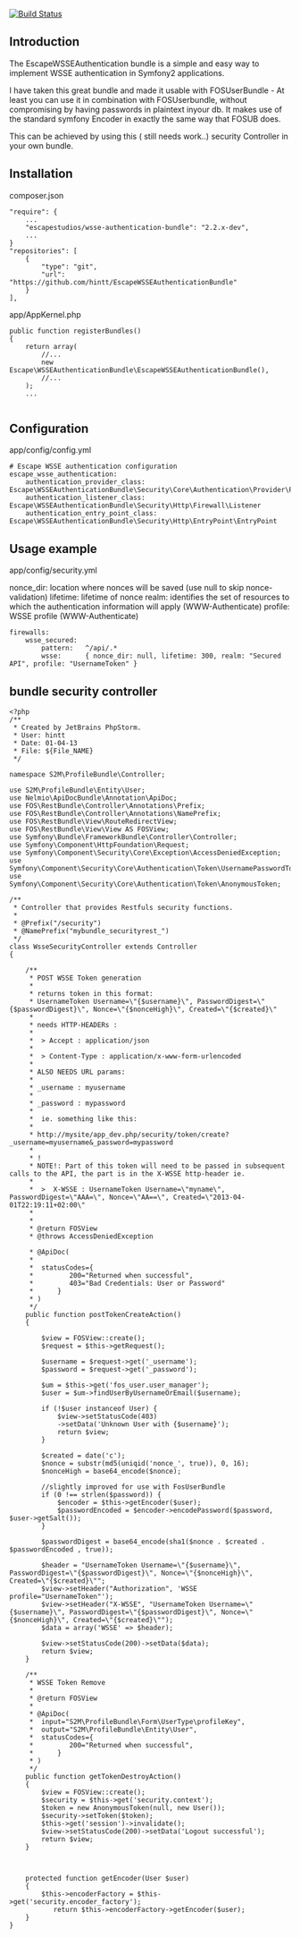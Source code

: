 [![Build Status](https://secure.travis-ci.org/escapestudios/EscapeWSSEAuthenticationBundle.png)](http://travis-ci.org/escapestudios/EscapeWSSEAuthenticationBundle)

## Introduction

The EscapeWSSEAuthentication bundle is a simple and easy way to implement WSSE authentication in Symfony2 applications.

I have taken this great bundle and made it usable with FOSUserBundle - At least you can use it in combination with FOSUserbundle, without compromising by having passwords in plaintext inyour db. It makes use of the standard symfony Encoder in exactly the same way that FOSUB does.

This can be achieved by using this ( still needs work..) security Controller in your own bundle.

 

## Installation

composer.json

```
"require": {
    ...
    "escapestudios/wsse-authentication-bundle": "2.2.x-dev",
    ...
}
"repositories": [
    {
        "type": "git",
        "url": "https://github.com/hintt/EscapeWSSEAuthenticationBundle"
    }
],
```

app/AppKernel.php

```
public function registerBundles()
{
    return array(
        //...
        new Escape\WSSEAuthenticationBundle\EscapeWSSEAuthenticationBundle(),
        //...
    );
    ...
    
```


## Configuration

app/config/config.yml

```
# Escape WSSE authentication configuration
escape_wsse_authentication:
    authentication_provider_class: Escape\WSSEAuthenticationBundle\Security\Core\Authentication\Provider\Provider
    authentication_listener_class: Escape\WSSEAuthenticationBundle\Security\Http\Firewall\Listener
    authentication_entry_point_class: Escape\WSSEAuthenticationBundle\Security\Http\EntryPoint\EntryPoint
```

## Usage example

app/config/security.yml

nonce_dir: location where nonces will be saved (use null to skip nonce-validation)
lifetime: lifetime of nonce
realm: identifies the set of resources to which the authentication information will apply (WWW-Authenticate)
profile: WSSE profile (WWW-Authenticate)

```
firewalls:
    wsse_secured:
        pattern:   ^/api/.*
        wsse:      { nonce_dir: null, lifetime: 300, realm: "Secured API", profile: "UsernameToken" } 
```

##  bundle security controller


```
<?php
/**
 * Created by JetBrains PhpStorm.
 * User: hintt
 * Date: 01-04-13
 * File: ${File_NAME}
 */

namespace S2M\ProfileBundle\Controller;

use S2M\ProfileBundle\Entity\User;
use Nelmio\ApiDocBundle\Annotation\ApiDoc;
use FOS\RestBundle\Controller\Annotations\Prefix;
use FOS\RestBundle\Controller\Annotations\NamePrefix;
use FOS\RestBundle\View\RouteRedirectView;
use FOS\RestBundle\View\View AS FOSView;
use Symfony\Bundle\FrameworkBundle\Controller\Controller;
use Symfony\Component\HttpFoundation\Request;
use Symfony\Component\Security\Core\Exception\AccessDeniedException;
use Symfony\Component\Security\Core\Authentication\Token\UsernamePasswordToken;
use Symfony\Component\Security\Core\Authentication\Token\AnonymousToken;

/**
 * Controller that provides Restfuls security functions.
 *
 * @Prefix("/security")
 * @NamePrefix("mybundle_securityrest_")
 */
class WsseSecurityController extends Controller
{

    /**
     * POST WSSE Token generation
     *
     * returns token in this format:
     * UsernameToken Username=\"{$username}\", PasswordDigest=\"{$passwordDigest}\", Nonce=\"{$nonceHigh}\", Created=\"{$created}\"
     *
     * needs HTTP-HEADERs :
     *
     *  > Accept : application/json
     *
     *  > Content-Type : application/x-www-form-urlencoded
     *
     * ALSO NEEDS URL params:
     *
     * _username : myusername
     *
     * _password : mypassword
     *
     *  ie. something like this:
     *
     * http://mysite/app_dev.php/security/token/create?_username=myusername&_password=mypassword
     *
     * !
     * NOTE!: Part of this token will need to be passed in subsequent calls to the API, the part is in the X-WSSE http-header ie.
     *
     *  >  X-WSSE : UsernameToken Username=\"myname\", PasswordDigest=\"AAA=\", Nonce=\"AA==\", Created=\"2013-04-01T22:19:11+02:00\"
     *
     *
     * @return FOSView
     * @throws AccessDeniedException

     * @ApiDoc(
     *
     *  statusCodes={
     *         200="Returned when successful",
     *         403="Bad Credentials: User or Password"
     *      }
     * )
     */
    public function postTokenCreateAction()
    {

        $view = FOSView::create();
        $request = $this->getRequest();

        $username = $request->get('_username');
        $password = $request->get('_password');

        $um = $this->get('fos_user.user_manager');
        $user = $um->findUserByUsernameOrEmail($username);

        if (!$user instanceof User) {
            $view->setStatusCode(403)
            ->setData('Unknown User with {$username}');
            return $view;
        }

        $created = date('c');
        $nonce = substr(md5(uniqid('nonce_', true)), 0, 16);
        $nonceHigh = base64_encode($nonce);

        //slightly improved for use with FosUserBundle
        if (0 !== strlen($password)) {
            $encoder = $this->getEncoder($user);
            $passwordEncoded = $encoder->encodePassword($password, $user->getSalt());
        }

        $passwordDigest = base64_encode(sha1($nonce . $created . $passwordEncoded , true));

        $header = "UsernameToken Username=\"{$username}\", PasswordDigest=\"{$passwordDigest}\", Nonce=\"{$nonceHigh}\", Created=\"{$created}\"";
        $view->setHeader("Authorization", 'WSSE profile="UsernameToken"');
        $view->setHeader("X-WSSE", "UsernameToken Username=\"{$username}\", PasswordDigest=\"{$passwordDigest}\", Nonce=\"{$nonceHigh}\", Created=\"{$created}\"");
        $data = array('WSSE' => $header);

        $view->setStatusCode(200)->setData($data);
        return $view;
    }

    /**
     * WSSE Token Remove
     *
     * @return FOSView
     *
     * @ApiDoc(
     *  input="S2M\ProfileBundle\Form\UserType\profileKey",
     *  output="S2M\ProfileBundle\Entity\User",
     *  statusCodes={
     *         200="Returned when successful",
     *      }
     * )
     */
    public function getTokenDestroyAction()
    {
        $view = FOSView::create();
        $security = $this->get('security.context');
        $token = new AnonymousToken(null, new User());
        $security->setToken($token);
        $this->get('session')->invalidate();
        $view->setStatusCode(200)->setData('Logout successful');
        return $view;
    }



    protected function getEncoder(User $user)
    {
        $this->encoderFactory = $this->get('security.encoder_factory');
           return $this->encoderFactory->getEncoder($user);
    }
}

```

